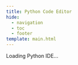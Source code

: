 ```yaml
---
title: Python Code Editor
hide:
  - navigation
  - toc
  - footer
template: main.html
---
```


<style>
/* Override Material theme to make editor full-page */
.md-content {
    max-width: none !important;
    margin: 0 !important;
    padding: 0 !important;
}

.md-content__inner {
    margin: 0 !important;
    padding: 0 !important;
}

.md-main__inner {
    margin: 0 !important;
    padding: 0 !important;
}

.md-container {
    padding: 0 !important;
}

.md-grid {
    max-width: none !important;
    margin: 0 !important;
}

/* Hide the title */
.md-content h1 {
    display: none;
}

/* Hide feedback widget on code editor page */
.md-feedback {
    display: none !important;
}

aside .md-source-file,
a.md-content__button:nth-child(1),
a.md-content__button:nth-child(2) {
    display: none !important;
}

/* Ensure code editor doesn't overlap navbar */
#code-editor-app {
    margin-top: 0;
    z-index: 1;
}

/* When page is a smaller screen */
@media (max-width: 768px) {
    #code-editor-app {
        margin-top: 0px;
    }
}

@media screen and (min-width: 76.2344em) {
    #code-editor-app {
        margin-top: 36px; /* Height of navbar */
    }
}

</style>

<div id="code-editor-app">
    <!-- Editor will be initialized by code-editor.js -->
    <div class="editor-loading">
        <div class="loading-spinner"></div>
        <p>Loading Python IDE...</p>
    </div>
</div>

<script src="https://cdnjs.cloudflare.com/ajax/libs/monaco-editor/0.44.0/min/vs/loader.min.js"></script>
<script src="../assets/code-editor.js"></script>
